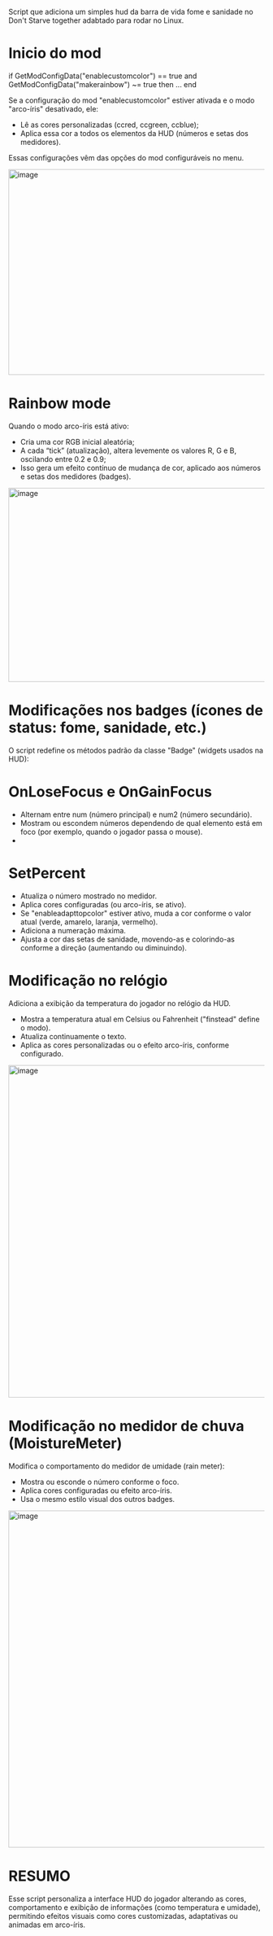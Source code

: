 Script que adiciona um simples hud da barra de vida fome e sanidade no Don't Starve together adabtado para rodar no Linux.

# Inicio do mod

if GetModConfigData("enablecustomcolor") == true and GetModConfigData("makerainbow") ~= true then
    ...
end

Se a configuração do mod "enablecustomcolor" estiver ativada e o modo "arco-íris" desativado, ele:

- Lê as cores personalizadas (ccred, ccgreen, ccblue);
- Aplica essa cor a todos os elementos da HUD (números e setas dos medidores).

Essas configurações vêm das opções do mod configuráveis no menu.

<img width="852" height="404" alt="image" src="https://github.com/user-attachments/assets/e02fa30c-e7e2-4ff3-8530-c6873d9b3588" />

# Rainbow mode

Quando o modo arco-íris está ativo:

- Cria uma cor RGB inicial aleatória;
- A cada “tick” (atualização), altera levemente os valores R, G e B, oscilando entre 0.2 e 0.9;
- Isso gera um efeito contínuo de mudança de cor, aplicado aos números e setas dos medidores (badges).

<img width="865" height="381" alt="image" src="https://github.com/user-attachments/assets/70d88daa-adb6-4d28-aab0-140c2e8dc935" />

# Modificações nos badges (ícones de status: fome, sanidade, etc.)

O script redefine os métodos padrão da classe "Badge" (widgets usados na HUD):

# OnLoseFocus e OnGainFocus

- Alternam entre num (número principal) e num2 (número secundário).
- Mostram ou escondem números dependendo de qual elemento está em foco (por exemplo, quando o jogador passa o mouse).
- 
# SetPercent

- Atualiza o número mostrado no medidor.
- Aplica cores configuradas (ou arco-íris, se ativo).
- Se "enableadapttopcolor" estiver ativo, muda a cor conforme o valor atual (verde, amarelo, laranja, vermelho).
- Adiciona a numeração máxima.
- Ajusta a cor das setas de sanidade, movendo-as e colorindo-as conforme a direção (aumentando ou diminuindo).

# Modificação no relógio

Adiciona a exibição da temperatura do jogador no relógio da HUD.

- Mostra a temperatura atual em Celsius ou Fahrenheit ("finstead" define o modo).
- Atualiza continuamente o texto.
- Aplica as cores personalizadas ou o efeito arco-íris, conforme configurado.

<img width="1677" height="653" alt="image" src="https://github.com/user-attachments/assets/703c8377-c2fd-4fc9-b9b6-f1a287529aa7" />

# Modificação no medidor de chuva (MoistureMeter)

Modifica o comportamento do medidor de umidade (rain meter):

- Mostra ou esconde o número conforme o foco.
- Aplica cores configuradas ou efeito arco-íris.
- Usa o mesmo estilo visual dos outros badges.

<img width="1651" height="662" alt="image" src="https://github.com/user-attachments/assets/10d2fd3c-41f1-4b94-8fa3-aed4992b9e9b" />

# RESUMO

Esse script personaliza a interface HUD do jogador alterando as cores, comportamento e exibição de informações (como temperatura e umidade), permitindo efeitos visuais como cores customizadas, adaptativas ou animadas em arco-íris.








